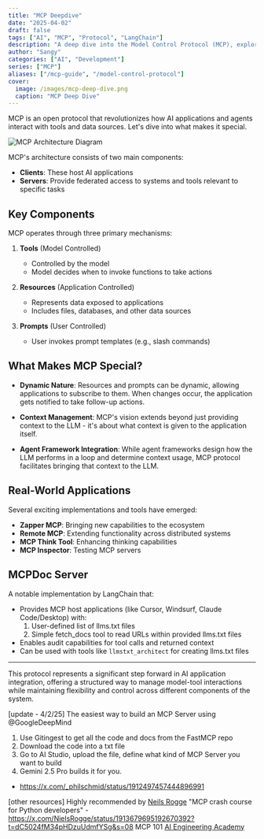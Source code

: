 ```yaml
---
title: "MCP Deepdive"
date: "2025-04-02"
draft: false
tags: ["AI", "MCP", "Protocol", "LangChain"]
description: "A deep dive into the Model Control Protocol (MCP), exploring its architecture, key components, and real-world applications"
author: "Sangy"
categories: ["AI", "Development"]
series: ["MCP"]
aliases: ["/mcp-guide", "/model-control-protocol"]
cover:
  image: /images/mcp-deep-dive.png
  caption: "MCP Deep Dive"
---
```


MCP is an open protocol that revolutionizes how AI applications and agents interact with tools and data sources. Let's dive into what makes it special.

![MCP Architecture Diagram](/images/mcp-deep-dive.png)

MCP's architecture consists of two main components:
- **Clients**: These host AI applications
- **Servers**: Provide federated access to systems and tools relevant to specific tasks

## Key Components

MCP operates through three primary mechanisms:

1. **Tools** (Model Controlled)
   - Controlled by the model
   - Model decides when to invoke functions to take actions

2. **Resources** (Application Controlled)
   - Represents data exposed to applications
   - Includes files, databases, and other data sources

3. **Prompts** (User Controlled)
   - User invokes prompt templates (e.g., slash commands)

## What Makes MCP Special?

- **Dynamic Nature**: Resources and prompts can be dynamic, allowing applications to subscribe to them. When changes occur, the application gets notified to take follow-up actions.

- **Context Management**: MCP's vision extends beyond just providing context to the LLM - it's about what context is given to the application itself.

- **Agent Framework Integration**: While agent frameworks design how the LLM performs in a loop and determine context usage, MCP protocol facilitates bringing that context to the LLM.

## Real-World Applications

Several exciting implementations and tools have emerged:

- **Zapper MCP**: Bringing new capabilities to the ecosystem
- **Remote MCP**: Extending functionality across distributed systems
- **MCP Think Tool**: Enhancing thinking capabilities
- **MCP Inspector**: Testing MCP servers

## MCPDoc Server

A notable implementation by LangChain that:
- Provides MCP host applications (like Cursor, Windsurf, Claude Code/Desktop) with:
  1. User-defined list of llms.txt files
  2. Simple fetch_docs tool to read URLs within provided llms.txt files
- Enables audit capabilities for tool calls and returned context
- Can be used with tools like `llmstxt_architect` for creating llms.txt files

---

This protocol represents a significant step forward in AI application integration, offering a structured way to manage model-tool interactions while maintaining flexibility and control across different components of the system. 


[update - 4/2/25]
The easiest way to build an MCP Server using 
@GoogleDeepMind

1. Use Gitingest to get all the code and docs from the FastMCP repo
2. Download the code into a txt file
3. Go to AI Studio, upload the file, define what kind of MCP Server you want to build
4. Gemini 2.5 Pro builds it for you.

- https://x.com/_philschmid/status/1912497457444896991


[other resources]
Highly recommended by [Neils Rogge](https://x.com/NielsRogge) "MCP crash course for Python developers"  - https://x.com/NielsRogge/status/1913679695192670392?t=dC5024fM34pHDzuUdmfYSg&s=08
MCP 101 [AI Engineering Academy](https://x.com/adithya_s_k/status/1894795705975513113)